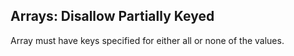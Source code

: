 ## Arrays: Disallow Partially Keyed

Array must have keys specified for either all or none of the values.
